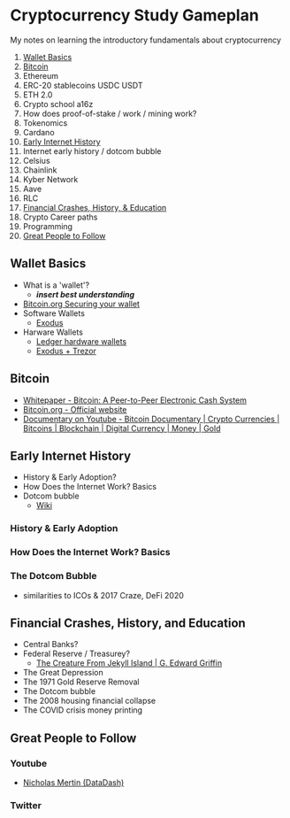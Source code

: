 # Cryptocurrency Study Gameplan
My notes on learning the introductory fundamentals about cryptocurrency

1. [Wallet Basics](#Wallet-Basics)
2. [Bitcoin](#Bitcoin)
3. Ethereum 
4. ERC-20 stablecoins USDC USDT
5. ETH 2.0
6. Crypto school a16z
7. How does proof-of-stake / work / mining work?
8. Tokenomics
9. Cardano
10. [Early Internet History](#Early-Internet-History)
12. Internet early history / dotcom bubble
13. Celsius 
14. Chainlink
15. Kyber Network
16. Aave
17. RLC
18. [Financial Crashes, History, & Education](#Financial-Crashes,-History,-and-Education)
18. Crypto Career paths
19. Programming
20. [Great People to Follow](#Great-People-to-Follow)






## Wallet Basics
- What is a 'wallet'?
    - ***insert best understanding***
- [Bitcoin.org Securing your wallet](https://bitcoin.org/en/secure-your-wallet#encryptstrong)
- Software Wallets
    - [Exodus](https://www.exodus.io/)
- Harware Wallets
    - [Ledger hardware wallets](https://www.ledger.com/)
    - [Exodus + Trezor](https://www.exodus.io/trezor/)

## Bitcoin
- [Whitepaper - Bitcoin: A Peer-to-Peer Electronic Cash System](https://bitcoin.org/bitcoin.pdf)
- [Bitcoin.org - Official website](https://bitcoin.org/en/)
- [Documentary on Youtube - Bitcoin Documentary | Crypto Currencies | Bitcoins | Blockchain | Digital Currency | Money | Gold](https://youtu.be/yz8ymvqUMrU)

## Early Internet History
- History & Early Adoption?
- How Does the Internet Work? Basics
- Dotcom bubble
    - [Wiki](https://en.wikipedia.org/wiki/Dot-com_bubble)

### History & Early Adoption

### How Does the Internet Work? Basics

### The Dotcom Bubble
- similarities to ICOs & 2017 Craze, DeFi 2020


## Financial Crashes, History, and Education
 - Central Banks?
 - Federal Reserve / Treasurey?
     - [The Creature From Jekyll Island | G. Edward Griffin](https://youtu.be/8Kt2De98Bck)
 - The Great Depression
 - The 1971 Gold Reserve Removal
 - The Dotcom bubble
 - The 2008 housing financial collapse
 - The COVID crisis money printing



## Great People to Follow

### Youtube
- [Nicholas Mertin (DataDash)](https://www.youtube.com/channel/UCCatR7nWbYrkVXdxXb4cGXw)

### Twitter
